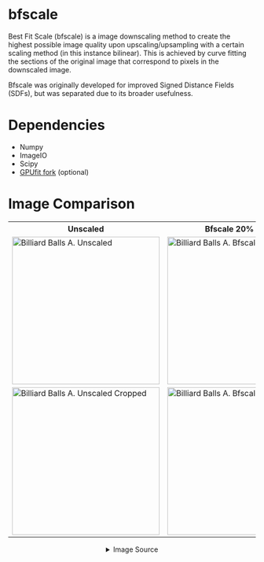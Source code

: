 # bfscale

Best Fit Scale (bfscale) is a image downscaling method to create the highest possible image quality upon upscaling/upsampling with a certain scaling method (in this instance bilinear). This is achieved by curve fitting the sections of the original image that correspond to pixels in the downscaled image.

Bfscale was originally developed for improved Signed Distance Fields (SDFs), but was separated due to its broader usefulness.


# Dependencies
<ul>
  <li>Numpy</li>
  <li>ImageIO</li>
  <li>Scipy</li>
  <li><a href="https://github.com/GroveDG/Gpufit-bfscale">GPUfit fork</a> (optional)</li>
</ul>

# Image Comparison

<center>
  <table>
    <tr>
      <th>Unscaled</th>
      <th>Bfscale 20% Scale</th>
      <th>Linear 20% Scale</th>
    </tr>
    <tr>
      <td><img alt="Billiard Balls A. Unscaled" src="https://github.com/GroveDG/bfscale/assets/87248833/83cc6055-9e07-441e-9972-e800e7b7bf81" width=300vw height=300vw></td>
      <td><img alt="Billiard Balls A. Bfscaled" src="https://github.com/GroveDG/bfscale/assets/87248833/03dd0a20-09c5-4a2b-8bc1-d58448ea7707" width=300vw height=300vw></td>
      <td><img alt="Billiard Balls A. Linear Scaled" src="https://github.com/GroveDG/bfscale/assets/87248833/8ca32b3d-cfcb-4243-b8d2-d76e9838b08c" width=300vw height=300vw></td>
    </tr>
    <tr>
      <td><img alt="Billiard Balls A. Unscaled Cropped" src="https://github.com/GroveDG/bfscale/assets/87248833/a1906415-febf-4fcc-ac89-71ce5aa67423)" width=300vw height=300vw></td>
      <td><img alt="Billiard Balls A. Bfscaled Cropped" src="https://github.com/GroveDG/bfscale/assets/87248833/3fb0ebb5-c9c4-4cbd-803d-44484c1af2f6)" width=300vw height=300vw></td>
      <td><img alt="Billiard Balls A. Linear Cropped" src="https://github.com/GroveDG/bfscale/assets/87248833/c973ed69-e30e-4267-b207-60bb2f6c1e20)" width=300vw height=300vw></td>
    </tr>
  </table>
  <details>
    <summary>Image Source</summary>
    <p>Copyright (C) 2011-2014 Nicola Asuni - Tecnick.com LTD</p>
    <p>The images shown are part of the TESTIMAGES project: http://testimages.tecnick.com</p>
  </details>
</center>
